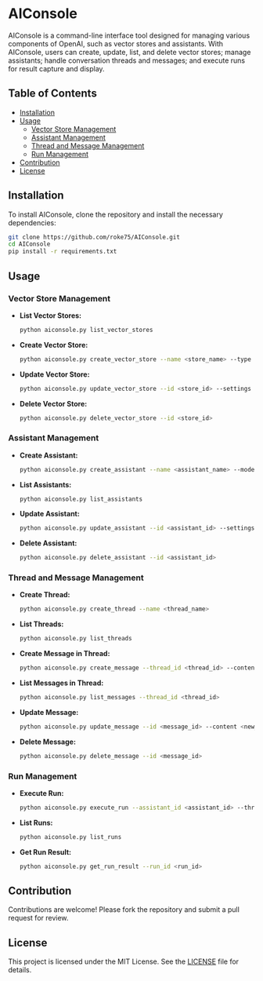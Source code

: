 # AIConsole

AIConsole is a command-line interface tool designed for managing various components of OpenAI, such as vector stores and assistants. With AIConsole, users can create, update, list, and delete vector stores; manage assistants; handle conversation threads and messages; and execute runs for result capture and display.

## Table of Contents
- [Installation](#installation)
- [Usage](#usage)
  - [Vector Store Management](#vector-store-management)
  - [Assistant Management](#assistant-management)
  - [Thread and Message Management](#thread-and-message-management)
  - [Run Management](#run-management)
- [Contribution](#contribution)
- [License](#license)

## Installation

To install AIConsole, clone the repository and install the necessary dependencies:

```bash
git clone https://github.com/roke75/AIConsole.git
cd AIConsole
pip install -r requirements.txt
```

## Usage

### Vector Store Management

- **List Vector Stores:**
  ```bash
  python aiconsole.py list_vector_stores
  ```

- **Create Vector Store:**
  ```bash
  python aiconsole.py create_vector_store --name <store_name> --type <store_type> --settings <settings_json>
  ```

- **Update Vector Store:**
  ```bash
  python aiconsole.py update_vector_store --id <store_id> --settings <settings_json>
  ```

- **Delete Vector Store:**
  ```bash
  python aiconsole.py delete_vector_store --id <store_id>
  ```

### Assistant Management

- **Create Assistant:**
  ```bash
  python aiconsole.py create_assistant --name <assistant_name> --model <model_type> --instructions <instructions_json>
  ```

- **List Assistants:**
  ```bash
  python aiconsole.py list_assistants
  ```

- **Update Assistant:**
  ```bash
  python aiconsole.py update_assistant --id <assistant_id> --settings <settings_json>
  ```

- **Delete Assistant:**
  ```bash
  python aiconsole.py delete_assistant --id <assistant_id>
  ```

### Thread and Message Management

- **Create Thread:**
  ```bash
  python aiconsole.py create_thread --name <thread_name>
  ```

- **List Threads:**
  ```bash
  python aiconsole.py list_threads
  ```

- **Create Message in Thread:**
  ```bash
  python aiconsole.py create_message --thread_id <thread_id> --content <message_content>
  ```

- **List Messages in Thread:**
  ```bash
  python aiconsole.py list_messages --thread_id <thread_id>
  ```

- **Update Message:**
  ```bash
  python aiconsole.py update_message --id <message_id> --content <new_content>
  ```

- **Delete Message:**
  ```bash
  python aiconsole.py delete_message --id <message_id>
  ```

### Run Management

- **Execute Run:**
  ```bash
  python aiconsole.py execute_run --assistant_id <assistant_id> --thread_id <thread_id>
  ```

- **List Runs:**
  ```bash
  python aiconsole.py list_runs
  ```

- **Get Run Result:**
  ```bash
  python aiconsole.py get_run_result --run_id <run_id>
  ```

## Contribution

Contributions are welcome! Please fork the repository and submit a pull request for review.

## License

This project is licensed under the MIT License. See the [LICENSE](LICENSE) file for details.

